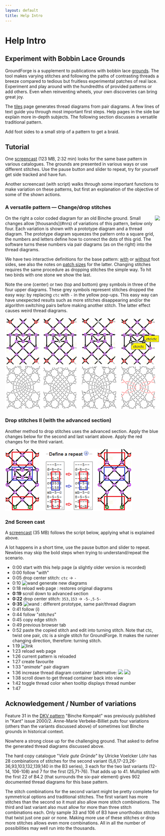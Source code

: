 ```yaml
---
layout: default
title: Help Intro
---
```


Help Intro
==========

Experiment with Bobbin Lace Grounds
-----------------------------------

GroundForge is a supplement to publications with bobbin lace [grounds].
The tool makes varying stitches and following the paths of contrasting threads a breeze 
compared to tedious but fruitless experimental patches of real lace. 
Experiment and play around with the hundredths of provided patterns or add others.
Even when reinventing wheels, your own discoveries can bring great joy. 

[grounds]: https://maetempels.github.io/MAE-gf/docs/license#literature

The [tiles](../tiles.html) page generates thread diagrams from pair diagrams. 
A few lines of text guide you through most important first steps.
Help pages in the side bar explain more in-depth subjects.
The following section discusses a versatile traditional pattern.

Add foot sides to a small strip of a pattern to get a braid.

<a name="BK-31"></a>

Tutorial
--------
One [screencast](https://github.com/d-bl/GroundForge/releases/download/2019-Q2/catalogues.mp4)
(123 MB, 2:32 min) looks for the same base pattern in various catalogues.
The grounds are presented in various ways or use different stitches.
Use the pause button and slider to repeat, try for yourself get side tracked and have fun.

Another screencast (with script) walks through some important functions to make variation on these patterns,
but first an explanation of the objective of some of the shown actions.

### A versatile pattern &mdash; Change/drop stitches

<img src="/GroundForge/help/images/kompakt-31-challenge.png" style="float:right"/>
On the right a color coded diagram for an old Binche ground.
Small changes allow [thousands](#nrs) of variations of this pattern, below only four.
Each variation is shown with a prototype diagram and a thread diagram.
The prototype diagram squeezes the pattern onto a square grid,
the numbers and letters define how to connect the dots of this grid.
The software turns these numbers via pair diagrams 
(as on the right) into the thread diagrams.

We have two interactive definitions for the base pattern:
[with] or [without] foot sides, see also the notes on [patch sizes] for the latter.
Changing stitches requires the same procedure as dropping stitches the simple way.
To hit two birds with one stone we show the last.

Note the one (center) or two (top and bottom) grey symbols in three of the four upper diagrams.
These grey symbols represent stitches dropped the easy way:
by replacing `ctc` with `-` in the yellow pop-ups. 
This easy way can have unexpected results such as more stitches disappearing
and/or the algorithm switching pairs before making another stitch.
The latter effect causes weird thread diagrams.

![](images/kompakt-31.png)

[without]: https://d-bl.github.io/GroundForge/tiles?patchWidth=19&patchHeight=22&d1=ctct&e2=ct&c2=ct&a2=lct&f3=ctct&d3=ctc&b3=ctct&a3=ct&e4=ctc&c4=ctc&f5=ctc&e5=ctc&d5=ctc&c5=ctc&b5=ctc&a5=ct&e6=ctc&d6=ctc&c6=ctc&f7=ctc&d7=ctc&b7=ctc&a7=rct&e8=ctc&c8=ctc&a8=ct&f9=lctct&d9=ctc&b9=rctct&e10=lct&c10=rct&a10=ct&tile=---5--,d-b-c-,15-5-5,--5-5-,c63532,--158-,ab-5-c,8-5-5-,-5-5-5,b-5-5-&footsideStitch=ctctt&tileStitch=ctc&headsideStitch=ctctt&shiftColsSW=0&shiftRowsSW=10&shiftColsSE=6&shiftRowsSE=5
[with]: https://d-bl.github.io/GroundForge/tiles?patchWidth=7&patchHeight=21&m1=ctcttr&g1=ctct&a1=ctcttl&l2=ctc&k2=ctc&h2=ct&f2=ct&d2=ct&c2=ctc&b2=ctc&l3=ctcrr&k3=ctc&i3=ctct&g3=ctc&e3=ctct&d3=ct&c3=ctc&b3=ctcll&m4=ctcttr&l4=ctc&k4=ctc&h4=ctc&f4=ctc&c4=ctc&b4=ctc&a4=ctcttl&i5=ctc&h5=ctc&g5=ctc&f5=ctc&e5=ctc&d5=ct&h6=ctc&g6=ctc&f6=ctc&m7=ctcttr&l7=ctcrr&k7=ctc&i7=ctcr&g7=ctc&e7=ctcl&d7=ct&c7=ctc&b7=ctcll&a7=ctcttl&l8=ctc&k8=ctc&h8=ctcr&f8=ctcl&d8=ct&c8=ctc&b8=ctc&i9=ctct&g9=ctct&e9=ctct&l10=ctcrr&k10=ctc&h10=ct&f10=ct&d10=ct&c10=ctc&b10=ctcll&footside=b--,xcd,-11,b88,xxx,---,aaa,x78,x--,-aa&tile=---5--,d-b-c-,15-5-5,--5-5-,c63532,--158-,ab-5-c,8-5-5-,-5-5-5,b-5-5-&headside=--C,ABX,88-,11C,XXX,---,DDD,14X,--X,DD-&footsideStitch=ctct&tileStitch=ctc&headsideStitch=ctct&shiftColsSW=0&shiftRowsSW=10&shiftColsSE=6&shiftRowsSE=5
[DKV pattern]: http://www.deutscher-kloeppelverband.de/index.php/component/jshopping/product/view/4/47?Itemid=242
[patch sizes]: Tiles#patch-size

### Drop stitches II (with the advanced section)

Another method to drop stitches uses the advanced section.
Apply the blue changes below for the second and last variant above.
Apply the red changes for the third variant.

![](images/drop-stitches.png)


### 2nd Screen cast

A [screencast](https://github.com/d-bl/GroundForge/releases/download/2019-Q2/BK-31.mp4) (35 MB) follows the script below,
applying what is explained above.

A lot happens in a short time, use the pause button and slider to repeat. 
Newbies may skip the bold steps when trying to understand/repeat the scenario.

* 0:00 start with this help page (a slightly older version is recorded)
* 0:00 follow "_with_"
* 0:05 drop center stitch: `ctc` -> `-`
* 0:10 ![wand](../images/wand.png) generate new diagrams
* 0:18 reload web page : restores original diagrams
* **0:19** scroll down to advanced section
* **0:22** drop center stitch: `353,153` -> `-5-,5-5-`
* **0:35** ![wand](../images/wand.png) : different prototype, same pair/thread diagram
* 0:41 follow (i)
* 0:44 follow "_stitches_"
* 0:45 copy edge stitch
* 0:49 previous browser tab
* 0:52 paste the copied stitch and edit into turning stitch.
       Note that ctc, twist one pair, ctc is a single stitch for GroundForge.
       It makes the runner changing direction, therefore: turning stitch. 
* 1:19 ![link](../images/link.png)
* 1:23 reload web page
* 1:26 current pattern is reloaded
* 1:27 create favourite
* 1:33 "_animate_" pair diagram
* 1:36 increase thread diagram container (alternative: ![](../images/size-inc.jpg) ![](../images/size-dec.jpg))
* 1:38 scroll down to get thread container back into view
* 1:42 toggle thread color when tooltip displays thread number
* 1:47

<a name="nrs"/>

Acknowledgement / Number of variations
--------------------------------------

Feature 31 in the [DKV pattern] "Binche Kompakt" was previously published in "Kant" issue 2000/2.
Anne-Marie Verbeke-Billiet puts four variations (others than the variants discussed above)
of sometimes lost Binche grounds in historical context.

Nowhere a strong close up for the challenging ground.
That asked to define the generated thread diagrams discussed above.

The hard copy catalogue "_Viele gute Gründe_" by Ulricke Voelcker Löhr has 28 combinations
of stitches for the second variant (5,6,17-23,26-36,93,103,132,139,140 in the B3 series),
3 each for the two last variants (12-14, 106-108) and 7 for the first (25,71-76).
That adds up to 41. Multiplied with the first 22 of B4.2 (that surrounds the six-pair element)
gives 902 documented thread diagrams for this base pattern.

The stitch combinations for the second variant might be pretty complete
for symmetrical options and traditional stitches.
The first variant has more stitches than the second
so it must also allow more stitch combinations.
The third and last variant also must allow for more than three stitch combinations each.
Only sample 33 and 106 of B3 have unorthodox stitches that twist just one pair or none.
Making more use of these stitches or drop more stitches allows even more combinations.
All in all the number of possibilities may well run into the thousands.


